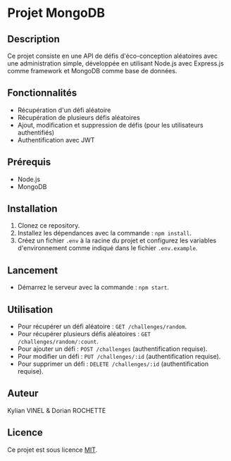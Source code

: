 # Projet MongoDB

## Description
Ce projet consiste en une API de défis d'éco-conception aléatoires avec une administration simple, développée en utilisant Node.js avec Express.js comme framework et MongoDB comme base de données.

## Fonctionnalités
- Récupération d'un défi aléatoire
- Récupération de plusieurs défis aléatoires
- Ajout, modification et suppression de défis (pour les utilisateurs authentifiés)
- Authentification avec JWT

## Prérequis
- Node.js
- MongoDB

## Installation
1. Clonez ce repository.
2. Installez les dépendances avec la commande : `npm install`.
3. Créez un fichier `.env` à la racine du projet et configurez les variables d'environnement comme indiqué dans le fichier `.env.example`.

## Lancement
- Démarrez le serveur avec la commande : `npm start`.

## Utilisation
- Pour récupérer un défi aléatoire : `GET /challenges/random`.
- Pour récupérer plusieurs défis aléatoires : `GET /challenges/random/:count`.
- Pour ajouter un défi : `POST /challenges` (authentification requise).
- Pour modifier un défi : `PUT /challenges/:id` (authentification requise).
- Pour supprimer un défi : `DELETE /challenges/:id` (authentification requise).

## Auteur
Kylian VINEL & Dorian ROCHETTE

## Licence
Ce projet est sous licence [MIT](https://opensource.org/licenses/MIT).
